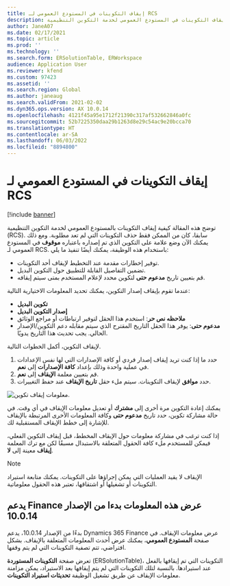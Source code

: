 ```yaml
---
title: إيقاف التكوينات في المستودع العمومي لـ RCS
description: توضح هذه المقالة كيفية إيقاف التكوينات في المستودع العمومي لخدمة التكوين التنظيمية (RCS).
author: JaneA07
ms.date: 02/17/2021
ms.topic: article
ms.prod: ''
ms.technology: ''
ms.search.form: ERSolutionTable, ERWorkspace
audience: Application User
ms.reviewer: kfend
ms.custom: 97423
ms.assetid: ''
ms.search.region: Global
ms.author: janeaug
ms.search.validFrom: 2021-02-02
ms.dyn365.ops.version: AX 10.0.14
ms.openlocfilehash: 4121f45a95e1712f21390c317af532662846a0fc
ms.sourcegitcommit: 52b7225350daa29b1263d8e29c54ac9e20bcca70
ms.translationtype: HT
ms.contentlocale: ar-SA
ms.lasthandoff: 06/03/2022
ms.locfileid: "8894800"
---
```

# <a name="discontinue-configurations-in-the-rcs-global-repository"></a>إيقاف التكوينات في المستودع العمومي لـ RCS

[!include [banner](../includes/banner.md)]

توضح هذه المقالة كيفية إيقاف التكوينات بالمستودع العمومي لخدمة التكوين التنظيمية (RCS). سابقا، كان من الممكن فقط حذف التكوينات التي لم تعد مطلوبة. ومع ذلك يمكنك الآن وضع علامة على التكوين الذي تم إصداره باعتباره **موقوف** في المستودع العمومي لـ RCS. باستخدام هذه الوظيفة، يمكنك أيضًا تنفيذ ما يلي: 
 
 - توفير إخطارات مقدمة عند التخطيط لإيقاف أحد التكوينات.
 - تضمين التفاصيل القابلة للتطبيق حول التكوين البديل.
 - قم بتعيين تاريخ **مدعوم حتى** لتكوين محدد لإعلام المستخدم بمتى سيتم إيقافه.

عندما تقوم بإيقاف إصدار التكوين، يمكنك تحديد المعلومات الاختيارية التالية:

  - **تكوين البديل**
  - **إصدار التكوين البديل**
  - **ملاحظه نص حر**: استخدم هذا الحقل لتوفير ارتباطات أو مراجع الوثائق
  - **مدعوم حتى**: يوفر هذا الحقل التاريخ المقترح الذي سيتم مقابله دعم التكوين/الإصدار الحالي. يجب تحديث هذا التاريخ يدويًا.
  
لإيقاف التكوين، أكمل الخطوات التالية. 

1. حدد ما إذا كنت تريد إيقاف إصدار فردي أو كافة الإصدارات التي لها نفس الإعدادات في عملية واحدة وذلك بإعداد **كافة الإصدارات** إلى **نعم**. 
2. قم بتعيين معلمة **الإيقاف** إلى **نعم**.
3. حدد **موافق** لإيقاف التكوينات. سيتم ملء حقل **تاريخ الإيقاف** عند حفظ التغييرات.

![معلومات إيقاف تكوين.](media/Discontinue-details-2.png)
  
يمكنك إعادة التكوين مرة أخرى إلى **مشترك** أو تعديل معلومات الإيقاف في أي وقت. في حالة مشاركة تكوين، حدد تاريخ **مدعوم حتى** وكافة المعلومات الأخرى المرتبطة بالإيقاف للإشارة إلى خطط الإيقاف المستقبلية لك.

إذا كنت ترغب في مشاركة معلومات حول الإيقاف المخطط، قبل إيقاف التكوين الفعلي، فيمكن للمستخدم ملء كافة الحقول المتعلقة بالاستبدال مسبقًا لكن مع ترك المعلمة **إيقاف** معينة إلى **لا**.

> [!NOTE]
> الإيقاف لا يقيد العمليات التي يمكن إجراؤها على التكوينات. يمكنك متابعة استيراد التكوينات أو تشغيلها أو اشتقاقها، تعتبر هذه الحقول معلوماتية.

## <a name="finance-supports-displaying-this-information-starting-in-version-10014"></a>يدعم Finance عرض هذه المعلومات بدءا من الإصدار 10.0.14

بدءًا من الإصدار 10.0.14، يدعم Dynamics 365 Finance عرض معلومات الإيقاف. في صفحة **المستودع العمومي**، يمكنك عرض أحدث المعلومات المتعلقة بالإيقاف. بشكل افتراضي، تتم تصفية التكوينات التي لم يتم وقفها.
  
تعرض صفحة **التكوينات المستوردة** (ERSolutionTable)، التكوينات التي تم إيقافها بالفعل عند استيرادها. بالنسبة لتلك التكوينات التي لم يتم إيقافها بعد الاستيراد، يمكن مزامنة معلومات الإيقاف عن طريق تشغيل الوظيفة **تحديثات استيراد التكوينات**.


